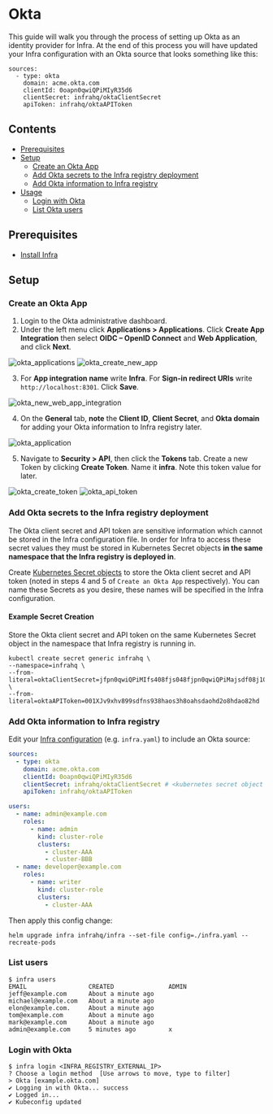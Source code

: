 # Okta

This guide will walk you through the process of setting up Okta as an identity provider for Infra. At the end of this process you will have updated your Infra configuration with an Okta source that looks something like this:
```
sources:
  - type: okta
    domain: acme.okta.com
    clientId: 0oapn0qwiQPiMIyR35d6
    clientSecret: infrahq/oktaClientSecret
    apiToken: infrahq/oktaAPIToken
```

## Contents

* [Prerequisites](#prerequisites)
* [Setup](#setup)
    * [Create an Okta App](#create-an-okta-app)
    * [Add Okta secrets to the Infra registry deployment](#add-okta-secrets-to-the-infra-registry-deployment)
    * [Add Okta information to Infra registry](#add-okta-information-to-infra-registry)
* [Usage](#usage)
    * [Login with Okta](#log-in-with-okta)
    * [List Okta users](#list-okta-users)

## Prerequisites

* [Install Infra](../README.md#install)

## Setup

### Create an Okta App 

1. Login to the Okta administrative dashboard.
2. Under the left menu click **Applications > Applications**. Click **Create App Integration** then select **OIDC – OpenID Connect** and **Web Application**, and click **Next**.

![okta_applications](https://user-images.githubusercontent.com/5853428/124651126-67c9e780-de4f-11eb-98bd-def34bea95fd.png)
![okta_create_new_app](https://user-images.githubusercontent.com/5853428/124651919-60efa480-de50-11eb-9cb8-226f1c225191.png)

3. For **App integration name** write **Infra**. For **Sign-in redirect URIs** write `http://localhost:8301`. Click **Save**.

![okta_new_web_app_integration](https://user-images.githubusercontent.com/5853428/124652225-b88e1000-de50-11eb-8da3-36af6ba28bd8.png)

4. On the **General** tab, **note** the **Client ID**, **Client Secret**, and **Okta domain** for adding your Okta information to Infra registry later.

![okta_application](https://user-images.githubusercontent.com/5853428/125355241-a3febb80-e319-11eb-8fc6-84df2509f621.png)

5. Navigate to **Security > API**, then click the **Tokens** tab. Create a new Token by clicking **Create Token**. Name it **infra**. Note this token value for later.

![okta_create_token](https://user-images.githubusercontent.com/5853428/124652451-0276f600-de51-11eb-9d22-92262de76371.png)
![okta_api_token](https://user-images.githubusercontent.com/5853428/124652864-787b5d00-de51-11eb-81d8-e503babfdbca.png)

### Add Okta secrets to the Infra registry deployment
The Okta client secret and API token are sensitive information which cannot be stored in the Infra configuration file. In order for Infra to access these secret values they must be stored in Kubernetes Secret objects **in the same namespace that the Infra registry is deployed in**.

Create [Kubernetes Secret objects](https://kubernetes.io/docs/tasks/configmap-secret/) to store the Okta client secret and API token (noted in steps 4 and 5 of `Create an Okta App` respectively). You can name these Secrets as you desire, these names will be specified in the Infra configuration.

#### Example Secret Creation
Store the Okta client secret and API token on the same Kubernetes Secret object in the namespace that Infra registry is running in.
```
kubectl create secret generic infrahq \
--namespace=infrahq \
--from-literal=oktaClientSecret=jfpn0qwiQPiMIfs408fjs048fjpn0qwiQPiMajsdf08j10j2 \
--from-literal=oktaAPIToken=001XJv9xhv899sdfns938haos3h8oahsdaohd2o8hdao82hd
```

### Add Okta information to Infra registry

Edit your [Infra configuration](./configuration.md) (e.g. `infra.yaml`) to include an Okta source:

```yaml
sources:
  - type: okta
    domain: acme.okta.com
    clientId: 0oapn0qwiQPiMIyR35d6
    clientSecret: infrahq/oktaClientSecret # <kubernetes secret object name>/<key of the secret>
    apiToken: infrahq/oktaAPIToken

users:
  - name: admin@example.com
    roles:
      - name: admin
        kind: cluster-role
        clusters:
          - cluster-AAA
          - cluster-BBB
  - name: developer@example.com
    roles:
      - name: writer
        kind: cluster-role
        clusters:
          - cluster-AAA
```

Then apply this config change:

```
helm upgrade infra infrahq/infra --set-file config=./infra.yaml --recreate-pods
```

### List users

```
$ infra users
EMAIL                 CREATED               ADMIN
jeff@example.com      About a minute ago
michael@example.com   About a minute ago
elon@example.com.     About a minute ago
tom@example.com       About a minute ago
mark@example.com      About a minute ago
admin@example.com     5 minutes ago         x
```

### Login with Okta

```
$ infra login <INFRA_REGISTRY_EXTERNAL_IP>
? Choose a login method  [Use arrows to move, type to filter]
> Okta [example.okta.com]
✔ Logging in with Okta... success
✔ Logged in...
✔ Kubeconfig updated
```
